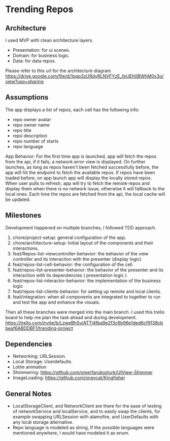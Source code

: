 # Trending Repos

## Architecture
I used MVP with clean architecture layers.
- Presentation: for ui scenes.
- Domain: for business logic.
- Data: for data repos.

Please refer to this url for the architecture diagram
https://drive.google.com/file/d/1pqp3zURdyRLNVFYzE_feUEh0BWhM0x3o/view?usp=sharing

## Assumptions
The app displays a list of repos, each cell has the following info:
- repo owner avatar
- repo owner name
- repo title
- repo description
- repo number of starts
- repo language

App Behavior:
For the first time app is launched, app will fetch the repos from the api, if it fails, a network error view is displayed.
On further launches, as long as repos haven't been fetched successfully before, the app will hit the endpoint to fetch the available repos.
If repos have been loaded before, on app launch app will display the locally stored repos.
When user pulls to refresh, app will try to fetch the remote repos and display them when there is no network issue, otherwise it will fallback to the local ones.
Each time the repos are fetched from the api, the local cache will be updated. 

## Milestones
Development happened on multiple branches, I followed TDD approach.
1. chore/project-setup: general configuration of the app.
2. chore/architecture-setup: Initial layout of the components and their interactions.
3. feat/Repos-list-viewcontroller-behavior: the behavior of the view controller and its interaction with the presenter (display logic)
4. feat/repos-list-cell-behavior: the configuration of the cell.
5. feat/repos-list-presenter-behavior: the behavior of the presenter and its interaction with its dependencies ( presentation logic )
6. feat/repos-list-interactor-behavior: the implementation of the business logic
7. feat/repos-list-clients-behavior: for setting up remote and local clients.
8. feat/integration: when all components are integrated to together to run and test the app and enhance the visuals.

Then all these branches were merged into the main branch.
I used this trello board to help me plan the task ahead and during development.
https://trello.com/invite/b/LzweBhSv/ATTI4fba9e2f3c6b96e1ded6cf9138cbbeaf6ABDDBF1/trending-project

## Dependencies
- Networking: URLSession.
- Local Storage: Userdefaults.
- Lottie animation
- Shimmering: https://github.com/omerfarukozturk/UIView-Shimmer
- ImageLoading: https://github.com/onevcat/Kingfisher

## General Notes
- LocalStorageClient, and NetworkClient are there for the ease of testing of networkService and localService, and to easily swap the clients, for example swapping URLSession with alamofire, and UserDefaults with any local storage alternative.
- Repo language is modeled as string, If the possible languages were mentioned anywhere, I would have modeled it as enum.

